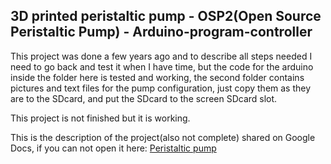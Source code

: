 <h2>3D printed peristaltic pump - OSP2(Open Source Peristaltic Pump) - Arduino-program-controller</h2>

This project was done a few years ago and to describe all steps needed I need to go back and test it when I have time, but the code for the arduino inside the folder here is tested and working, the second folder contains pictures and text files for the pump configuration, just copy them as they are to the SDcard, and put the SDcard to the screen SDcard slot.

This project is not finished but it is working.

This is the description of the project(also not complete) shared on Google Docs, if you can not open it here: 
<a href="https://docs.google.com/document/d/1LbuHTzObYambpghvvagBYFq4LxzemCzu4StoPfHHYoI/edit?usp=sharing">Peristaltic pump</a>
